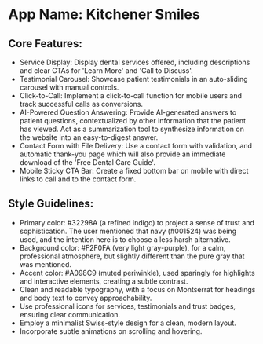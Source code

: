 # **App Name**: Kitchener Smiles

## Core Features:

- Service Display: Display dental services offered, including descriptions and clear CTAs for 'Learn More' and 'Call to Discuss'.
- Testimonial Carousel: Showcase patient testimonials in an auto-sliding carousel with manual controls.
- Click-to-Call: Implement a click-to-call function for mobile users and track successful calls as conversions.
- AI-Powered Question Answering: Provide AI-generated answers to patient questions, contextualized by other information that the patient has viewed. Act as a summarization tool to synthesize information on the website into an easy-to-digest answer.
- Contact Form with File Delivery: Use a contact form with validation, and automatic thank-you page which will also provide an immediate download of the 'Free Dental Care Guide'.
- Mobile Sticky CTA Bar: Create a fixed bottom bar on mobile with direct links to call and to the contact form.

## Style Guidelines:

- Primary color: #32298A (a refined indigo) to project a sense of trust and sophistication. The user mentioned that navy (#001524) was being used, and the intention here is to choose a less harsh alternative.
- Background color: #F2F0FA (very light gray-purple), for a calm, professional atmosphere, but slightly different than the pure gray that was mentioned.
- Accent color: #A098C9 (muted periwinkle), used sparingly for highlights and interactive elements, creating a subtle contrast.
- Clean and readable typography, with a focus on Montserrat for headings and body text to convey approachability.
- Use professional icons for services, testimonials and trust badges, ensuring clear communication.
- Employ a minimalist Swiss-style design for a clean, modern layout.
- Incorporate subtle animations on scrolling and hovering.